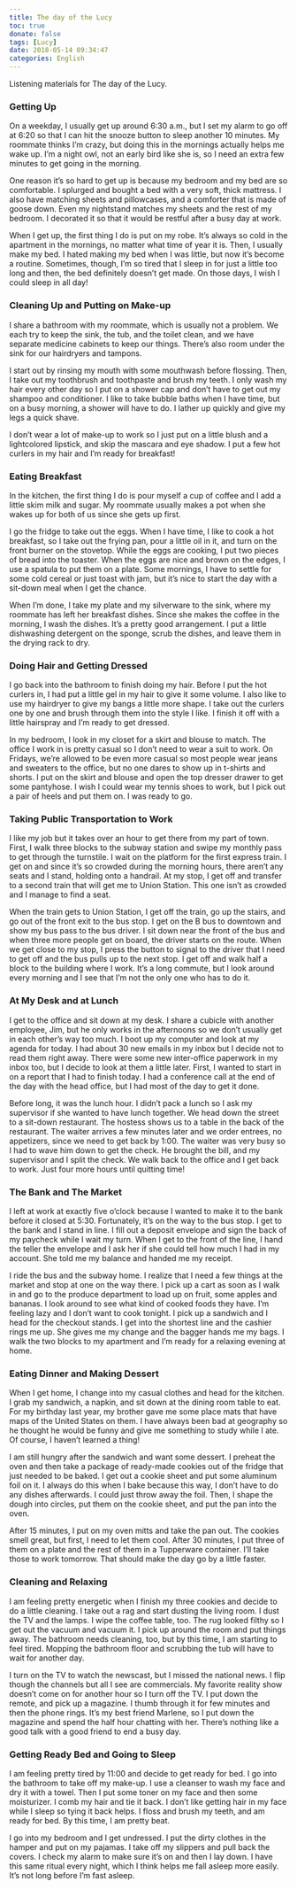 ```yaml
---
title: The day of the Lucy
toc: true
donate: false
tags: [Lucy]
date: 2018-05-14 09:34:47
categories: English
---
```


Listening materials for The day of the Lucy.

<!-- more -->

### Getting Up

On a weekday, I usually get up around 6:30 a.m., but I set my alarm to go off at 6:20 so that I can hit the snooze button to sleep another 10 minutes. My roommate thinks I’m crazy, but doing this in the mornings actually helps me wake up. I’m a night owl, not an early bird like she is, so I need an extra few minutes to get going in the morning.

One reason it’s so hard to get up is because my bedroom and my bed are so comfortable. I splurged and bought a bed with a very soft, thick mattress. I also have matching sheets and pillowcases, and a comforter that is made of goose down. Even my nightstand matches my sheets and the rest of my bedroom. I decorated it so that it would be restful after a busy day at work.

When I get up, the first thing I do is put on my robe. It’s always so cold in the apartment in the mornings, no matter what time of year it is. Then, I usually make my bed. I hated making my bed when I was little, but now it’s become a routine. Sometimes, though, I’m so tired that I sleep in for just a little too long and then, the bed definitely doesn’t get made. On those days, I wish I could sleep in all day!

### Cleaning Up and Putting on Make-up

I share a bathroom with my roommate, which is usually not a problem. We each try to keep the sink, the tub, and the toilet clean, and we have separate medicine cabinets to keep our things. There’s also room under the sink for our hairdryers and tampons.

I start out by rinsing my mouth with some mouthwash before flossing. Then, I take out my toothbrush and toothpaste and brush my teeth. I only wash my hair every other day so I put on a shower cap and don’t have to get out my shampoo and conditioner. I like to take bubble baths when I have time, but on a busy morning, a shower will have to do. I lather up quickly and give my legs a quick shave.

I don’t wear a lot of make-up to work so I just put on a little blush and a lightcolored lipstick, and skip the mascara and eye shadow. I put a few hot curlers in my hair and I’m ready for breakfast!

### Eating Breakfast

In the kitchen, the first thing I do is pour myself a cup of coffee and I add a little skim milk and sugar. My roommate usually makes a pot when she wakes up for both of us since she gets up first.

I go the fridge to take out the eggs. When I have time, I like to cook a hot breakfast, so I take out the frying pan, pour a little oil in it, and turn on the front burner on the stovetop. While the eggs are cooking, I put two pieces of bread into the toaster. When the eggs are nice and brown on the edges, I use a spatula to put them on a plate. Some mornings, I have to settle for some cold cereal or just toast with jam, but it’s nice to start the day with a sit-down meal when I get the chance.

When I’m done, I take my plate and my silverware to the sink, where my roommate has left her breakfast dishes. Since she makes the coffee in the morning, I wash the dishes. It’s a pretty good arrangement. I put a little dishwashing detergent on the sponge, scrub the dishes, and leave them in the drying rack to dry.

### Doing Hair and Getting Dressed

I go back into the bathroom to finish doing my hair. Before I put the hot curlers in, I had put a little gel in my hair to give it some volume. I also like to use my hairdryer to give my bangs a little more shape. I take out the curlers one by one and brush through them into the style I like. I finish it off with a little hairspray and I’m ready to get dressed.

In my bedroom, I look in my closet for a skirt and blouse to match. The office I work in is pretty casual so I don’t need to wear a suit to work. On Fridays, we’re allowed to be even more casual so most people wear jeans and sweaters to the office, but no one dares to show up in t-shirts and shorts. I put on the skirt and blouse and open the top dresser drawer to get some pantyhose. I wish I could wear my tennis shoes to work, but I pick out a pair of heels and put them on. I was ready to go.

### Taking Public Transportation to Work

I like my job but it takes over an hour to get there from my part of town. First, I walk three blocks to the subway station and swipe my monthly pass to get through the turnstile. I wait on the platform for the first express train. I get on and since it’s so crowded during the morning hours, there aren’t any seats and I stand, holding onto a handrail. At my stop, I get off and transfer to a second train that will get me to Union Station. This one isn’t as crowded and I manage to find a seat.

When the train gets to Union Station, I get off the train, go up the stairs, and go out of the front exit to the bus stop. I get on the B bus to downtown and show my bus pass to the bus driver. I sit down near the front of the bus and when three more people get on board, the driver starts on the route. When we get close to my stop, I press the button to signal to the driver that I need to get off and the bus pulls up to the next stop. I get off and walk half a block to the building where I work. It’s a long commute, but I look around every morning and I see that I’m not the only one who has to do it.

### At My Desk and at Lunch

I get to the office and sit down at my desk. I share a cubicle with another employee, Jim, but he only works in the afternoons so we don’t usually get in each other’s way too much. I boot up my computer and look at my agenda for today. I had about 30 new emails in my inbox but I decide not to read them right away. There were some new inter-office paperwork in my inbox too, but I decide to look at them a little later. First, I wanted to start in on a report that I had to finish today. I had a conference call at the end of the day with the head office, but I had most of the day to get it done.

Before long, it was the lunch hour. I didn’t pack a lunch so I ask my supervisor if she wanted to have lunch together. We head down the street to a sit-down restaurant. The hostess shows us to a table in the back of the restaurant. The waiter arrives a few minutes later and we order entrees, no appetizers, since we need to get back by 1:00. The waiter was very busy so I had to wave him down to get the check. He brought the bill, and my supervisor and I split the check. We walk back to the office and I get back to work. Just four more hours until quitting time!

### The Bank and The Market

I left at work at exactly five o’clock because I wanted to make it to the bank before it closed at 5:30. Fortunately, it’s on the way to the bus stop. I get to the bank and I stand in line. I fill out a deposit envelope and sign the back of my paycheck while I wait my turn. When I get to the front of the line, I hand the teller the envelope and I ask her if she could tell how much I had in my account. She told me my balance and handed me my receipt.

I ride the bus and the subway home. I realize that I need a few things at the market and stop at one on the way there. I pick up a cart as soon as I walk in and go to the produce department to load up on fruit, some apples and bananas. I look around to see what kind of cooked foods they have. I’m feeling lazy and I don’t want to cook tonight. I pick up a sandwich and I head for the checkout stands. I get into the shortest line and the cashier rings me up. She gives me my change and the bagger hands me my bags. I walk the two blocks to my apartment and I’m ready for a relaxing evening at home.

### Eating Dinner and Making Dessert

When I get home, I change into my casual clothes and head for the kitchen. I grab my sandwich, a napkin, and sit down at the dining room table to eat. For my birthday last year, my brother gave me some place mats that have maps of the United States on them. I have always been bad at geography so he thought he would be funny and give me something to study while I ate. Of course, I haven’t learned a thing!

I am still hungry after the sandwich and want some dessert. I preheat the oven and then take a package of ready-made cookies out of the fridge that just needed to be baked. I get out a cookie sheet and put some aluminum foil on it. I always do this when I bake because this way, I don’t have to do any dishes afterwards. I could just throw away the foil. Then, I shape the dough into circles, put them on the cookie sheet, and put the pan into the oven.

After 15 minutes, I put on my oven mitts and take the pan out. The cookies smell great, but first, I need to let them cool. After 30 minutes, I put three of them on a plate and the rest of them in a Tupperware container. I’ll take those to work tomorrow. That should make the day go by a little faster.

### Cleaning and Relaxing

I am feeling pretty energetic when I finish my three cookies and decide to do a little cleaning. I take out a rag and start dusting the living room. I dust the TV and the lamps. I wipe the coffee table, too. The rug looked filthy so I get out the vacuum and vacuum it. I pick up around the room and put things away. The bathroom needs cleaning, too, but by this time, I am starting to feel tired. Mopping the bathroom floor and scrubbing the tub will have to wait for another day.

I turn on the TV to watch the newscast, but I missed the national news. I flip though the channels but all I see are commercials. My favorite reality show doesn’t come on for another hour so I turn off the TV. I put down the remote, and pick up a magazine. I thumb through it for few minutes and then the phone rings. It’s my best friend Marlene, so I put down the magazine and spend the half hour chatting with her. There’s nothing like a good talk with a good friend to end a busy day.

### Getting Ready Bed and Going to Sleep

I am feeling pretty tired by 11:00 and decide to get ready for bed. I go into the bathroom to take off my make-up. I use a cleanser to wash my face and dry it with a towel. Then I put some toner on my face and then some moisturizer. I comb my hair and tie it back. I don’t like getting hair in my face while I sleep so tying it back helps. I floss and brush my teeth, and am ready for bed. By this time, I am pretty beat.

I go into my bedroom and I get undressed. I put the dirty clothes in the hamper and put on my pajamas. I take off my slippers and pull back the covers. I check my alarm to make sure it’s on and then I lay down. I have this same ritual every night, which I think helps me fall asleep more easily. It’s not long before I’m fast asleep.